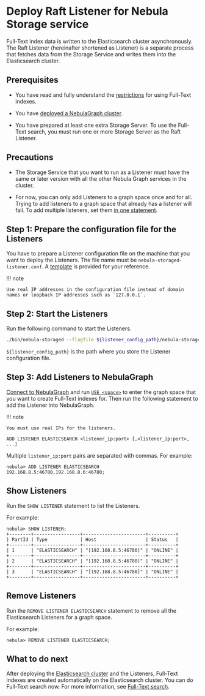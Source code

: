 # Deploy Raft Listener for Nebula Storage service

Full-Text index data is written to the Elasticsearch cluster asynchronously. The Raft Listener (hereinafter shortened as Listener) is a separate process that fetches data from the Storage Service and writes them into the Elasticsearch cluster.

## Prerequisites

* You have read and fully understand the [restrictions](../../4.deployment-and-installation/6.deploy-text-based-index/1.text-based-index-restrictions.md) for using Full-Text indexes.

* You have [deployed a NebulaGraph cluster](../deploy-nebula-graph-cluster.md).

* You have prepared at least one extra Storage Server. To use the Full-Text search, you must run one or more Storage Server as the Raft Listener.

## Precautions

* The Storage Service that you want to run as a Listener must have the same or later version with all the other Nebula Graph services in the cluster.

* For now, you can only add Listeners to a graph space once and for all. Trying to add listeners to a graph space that already has a listener will fail. To add multiple listeners, set them [in one statement](#step_3_add_listeners_to_nebula_graph).

## Step 1: Prepare the configuration file for the Listeners

You have to prepare a Listener configuration file on the machine that you want to deploy the Listeners. The file name must be `nebula-storaged-listener.conf`. A [template](https://github.com/vesoft-inc/nebula-storage/blob/master/conf/nebula-storaged-listener.conf.production) is provided for your reference.

!!! note

    Use real IP addresses in the configuration file instead of domain names or loopback IP addresses such as `127.0.0.1`.

## Step 2: Start the Listeners

Run the following command to start the Listeners.

```bash
./bin/nebula-storaged --flagfile ${listener_config_path}/nebula-storaged-listener.conf
```

`${listener_config_path}` is the path where you store the Listener configuration file.

## Step 3: Add Listeners to NebulaGraph

[Connect to NebulaGraph](../../2.quick-start/3.connect-to-nebula-graph.md) and run [`USE <space>`](../../3.ngql-guide/9.space-statements/2.use-space.md) to enter the graph space that you want to create Full-Text indexes for. Then run the following statement to add the Listener into NebulaGraph.

!!! note

    You must use real IPs for the listeners.

```ngql
ADD LISTENER ELASTICSEARCH <listener_ip:port> [,<listener_ip:port>, ...]
```

Multiple `listener_ip:port` pairs are separated with commas. For example:

```ngql
nebula> ADD LISTENER ELASTICSEARCH 192.168.8.5:46780,192.168.8.6:46780;
```

## Show Listeners

Run the `SHOW LISTENER` statement to list the Listeners.

For example:

```ngql
nebula> SHOW LISTENER;
+--------+-----------------+-----------------------+----------+
| PartId | Type            | Host                  | Status   |
+--------+-----------------+-----------------------+----------+
| 1      | "ELASTICSEARCH" | "[192.168.8.5:46780]" | "ONLINE" |
+--------+-----------------+-----------------------+----------+
| 2      | "ELASTICSEARCH" | "[192.168.8.5:46780]" | "ONLINE" |
+--------+-----------------+-----------------------+----------+
| 3      | "ELASTICSEARCH" | "[192.168.8.5:46780]" | "ONLINE" |
+--------+-----------------+-----------------------+----------+
```

## Remove Listeners

Run the `REMOVE LISTENER ELASTICSEARCH` statement to remove all the Elasticsearch Listeners for a graph space.

For example:

```ngql
nebula> REMOVE LISTENER ELASTICSEARCH;
```

## What to do next

After deploying the [Elasticsearch cluster](2.deploy-es.md) and the Listeners, Full-Text indexes are created automatically on the Elasticsearch cluster. You can do Full-Text search now. For more information, see [Full-Text search](../../3.ngql-guide/15.full-text-index-statements/1.search-with-text-based-index.md).
